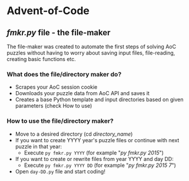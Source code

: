 # Advent-of-Code #

## _fmkr.py_ file - the file-maker
The file-maker was created to automate the first steps of solving AoC puzzles without having to worry about saving input files, file-reading, creating basic functions etc.
### What does the file/directory maker do?
* Scrapes your AoC session cookie
* Downloads your puzzle data from AoC API and saves it
* Creates a base Python template and input directories based on given parameters (check How to use)

### How to use the file/directory maker?
* Move to a desired directory (cd _directory\_name_)
* If you want to create YYYY year's puzzle files or continue with next puzzle in that year:
  * Execute `py fmkr.py YYYY` (for example "_py fmkr.py 2015_")
* If you want to create or rewrite files from year YYYY and day DD:
  * Execute `py fmkr.py YYYY DD` (for example "_py fmkr.py 2015 7_")
* Open `day-DD.py` file and start coding!
